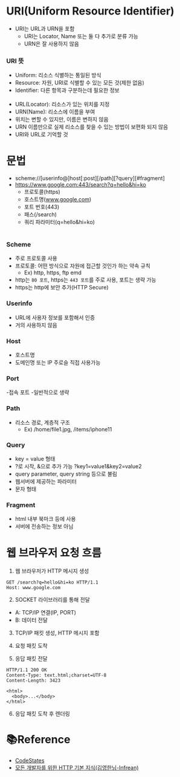 # URI(Uniform Resource Identifier)

- URI는 URL과 URN을 포함
  - URI는 Locator, Name 또는 둘 다 추가로 분류 가능
  - URN은 잘 사용하지 않음

### URI 뜻

- Uniform: 리소스 식별하는 통일된 방식
- Resource: 자원, URI로 식별할 수 있는 모든 것(제한 없음)
- Identifier: 다른 항목과 구분하는데 필요한 정보
  <br /><br />
- URL(Locator): 리소스가 있는 위치를 지정
- URN(Name): 리소스에 이름을 부여
- 위치는 변할 수 있지만, 이름은 변하지 않음
- URN 이름만으로 실제 리소스를 찾을 수 있는 방법이 보편화 되지 않음
- URI와 URL로 기억할 것

# 문법

- scheme://[userinfo@]host[:post][/path][?query][#fragment]<br />
- https://www.google.com:443/search?q=hello&hi=ko
  - 프로토콜(https)
  - 호스트명(www.google.com)
  - 포트 번호(443)
  - 패스(/search)
  - 쿼리 파라미터(q=hello&hi=ko)<br /><br />

### Scheme

- 주로 프로토콜 사용
- 프로토콜: 어떤 방식으로 자원에 접근할 것인가 하는 약속 규칙
  - Ex) http, https, ftp emd
- http는 `80 포트`, https는 `443 포트`를 주로 사용, 포트는 생략 가능
- https는 http에 보안 추가(HTTP Secure)

### Userinfo

- URL에 사용자 정보를 포함해서 인증
- 거의 사용하지 않음

### Host

- 호스트명
- 도메인명 또는 IP 주로슬 직접 사용가능

### Port

-접속 포트 -일반적으로 생략

### Path

- 리소스 경로, 계층적 구조
  - Ex) /home/file1.jpg, /items/iphone11

### Query

- key = value 형태
- ?로 시작, &으로 추가 가능 ?key1=value1&key2=value2
- query parameter, query string 등으로 불림
- 웹서버에 제공하는 파라미터
- 문자 형태

### Fragment

- html 내부 북마크 등에 사용
- 서버에 전송하는 정보 아님

# 웹 브라우저 요청 흐름

1. 웹 브라우저가 HTTP 메시지 생성

```query
GET /search?q=hello&hi=ko HTTP/1.1
Host: www.google.com
```

2. SOCKET 라이브러리를 통해 전달
  - A: TCP/IP 연결(IP, PORT)
  - B: 데이터 전달

3. TCP/IP 패킷 생성, HTTP 메시지 포함

4. 요청 패킷 도착

5. 응답 패킷 전달
  ```query
  HTTP/1.1 200 OK
  Content-Type: text.html;charset=UTF-8
  Content-Length: 3423

  <html>
    <body>...</body>
  </html>
  ```

6. 응답 패킷 도착 후 렌더링

# 📚Reference

- [CodeStates](https://www.codestates.com/course/backend-engineering?gclid=Cj0KCQjw2v-gBhC1ARIsAOQdKY2Hj9THw6YromW_L-Dmtq7eQ_z47MDN-chkF-_YKrqCkJEhtPOnmngaAlumEALw_wcB)
- [모든 개발자를 위한 HTTP 기본 지식(김영한님-Infrean)](https://www.inflearn.com/course/http-%EC%9B%B9-%EB%84%A4%ED%8A%B8%EC%9B%8C%ED%81%AC)